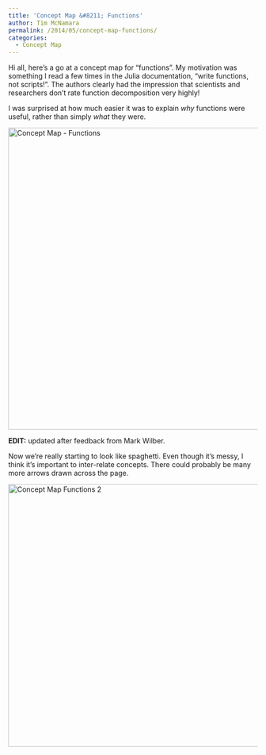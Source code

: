 ```yaml
---
title: 'Concept Map &#8211; Functions'
author: Tim McNamara
permalink: /2014/05/concept-map-functions/
categories:
  - Concept Map
---
```

Hi all, here&#8217;s a go at a concept map for &#8220;functions&#8221;. My motivation was something I read a few times in the Julia documentation, &#8220;write functions, not scripts!&#8221;. The authors clearly had the impression that scientists and researchers don&#8217;t rate function decomposition very highly!

I was surprised at how much easier it was to explain *why* functions were useful, rather than simply *what* they were.

[<img class="alignnone size-full wp-image-6956" alt="Concept Map - Functions" src="http://teaching.software-carpentry.org/wp-content/uploads/2014/05/cm-functions-mcnamara.png" width="1024" height="609" />][1]

**EDIT:** updated after feedback from Mark Wilber.

Now we&#8217;re really starting to look like spaghetti. Even though it&#8217;s messy, I think it&#8217;s important to inter-relate concepts. There could probably be many more arrows drawn across the page.

[<img class="alignnone size-large wp-image-6966" alt="Concept Map Functions 2" src="http://teaching.software-carpentry.org/wp-content/uploads/2014/05/cm-functions-mcnamara-2-1024x768.jpg" width="707" height="530" />][2]

 [1]: http://teaching.software-carpentry.org/wp-content/uploads/2014/05/cm-functions-mcnamara.png
 [2]: http://teaching.software-carpentry.org/wp-content/uploads/2014/05/cm-functions-mcnamara-2.jpg
